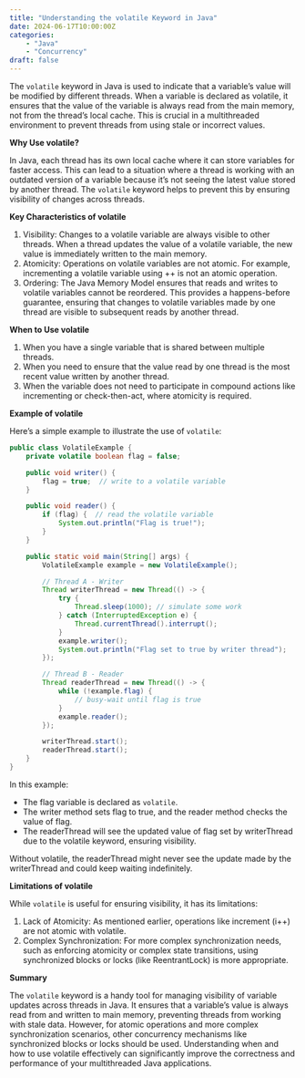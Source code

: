 ```yaml
---
title: "Understanding the volatile Keyword in Java"
date: 2024-06-17T10:00:00Z
categories: 
    - "Java"
    - "Concurrency"
draft: false
---
```



The `volatile` keyword in Java is used to indicate that a variable’s value will be modified by different threads. When a variable is declared as volatile, it ensures that the value of the variable is always read from the main memory, not from the thread’s local cache. This is crucial in a multithreaded environment to prevent threads from using stale or incorrect values.

**Why Use volatile?**

In Java, each thread has its own local cache where it can store variables for faster access. This can lead to a situation where a thread is working with an outdated version of a variable because it’s not seeing the latest value stored by another thread. The `volatile` keyword helps to prevent this by ensuring visibility of changes across threads.

**Key Characteristics of volatile**

1. Visibility: Changes to a volatile variable are always visible to other threads. When a thread updates the value of a volatile variable, the new value is immediately written to the main memory.
2. Atomicity: Operations on volatile variables are not atomic. For example, incrementing a volatile variable using ++ is not an atomic operation.
3. Ordering: The Java Memory Model ensures that reads and writes to volatile variables cannot be reordered. This provides a happens-before guarantee, ensuring that changes to volatile variables made by one thread are visible to subsequent reads by another thread.

**When to Use volatile**

1. When you have a single variable that is shared between multiple threads.
2. When you need to ensure that the value read by one thread is the most recent value written by another thread.
3. When the variable does not need to participate in compound actions like incrementing or check-then-act, where atomicity is required.

**Example of volatile**

Here’s a simple example to illustrate the use of `volatile`:
```java
public class VolatileExample {
    private volatile boolean flag = false;

    public void writer() {
        flag = true;  // write to a volatile variable
    }

    public void reader() {
        if (flag) {  // read the volatile variable
            System.out.println("Flag is true!");
        }
    }

    public static void main(String[] args) {
        VolatileExample example = new VolatileExample();

        // Thread A - Writer
        Thread writerThread = new Thread(() -> {
            try {
                Thread.sleep(1000); // simulate some work
            } catch (InterruptedException e) {
                Thread.currentThread().interrupt();
            }
            example.writer();
            System.out.println("Flag set to true by writer thread");
        });

        // Thread B - Reader
        Thread readerThread = new Thread(() -> {
            while (!example.flag) {
                // busy-wait until flag is true
            }
            example.reader();
        });

        writerThread.start();
        readerThread.start();
    }
}
```

In this example:

- The flag variable is declared as `volatile`.
- The writer method sets flag to true, and the reader method checks the value of flag.
- The readerThread will see the updated value of flag set by writerThread due to the volatile keyword, ensuring visibility.

Without volatile, the readerThread might never see the update made by the writerThread and could keep waiting indefinitely.

**Limitations of volatile**

While `volatile` is useful for ensuring visibility, it has its limitations:

1. Lack of Atomicity: As mentioned earlier, operations like increment (i++) are not atomic with volatile.
2. Complex Synchronization: For more complex synchronization needs, such as enforcing atomicity or complex state transitions, using synchronized blocks or locks (like ReentrantLock) is more appropriate.

**Summary**

The `volatile` keyword is a handy tool for managing visibility of variable updates across threads in Java. It ensures that a variable’s value is always read from and written to main memory, preventing threads from working with stale data. However, for atomic operations and more complex synchronization scenarios, other concurrency mechanisms like synchronized blocks or locks should be used. Understanding when and how to use volatile effectively can significantly improve the correctness and performance of your multithreaded Java applications.